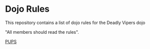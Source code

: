 Dojo Rules
==========

This repository contains a list of dojo rules for the Deadly Vipers dojo

"All members should read the rules".

[PUPS]("https://github.com/deadlyvipers")
